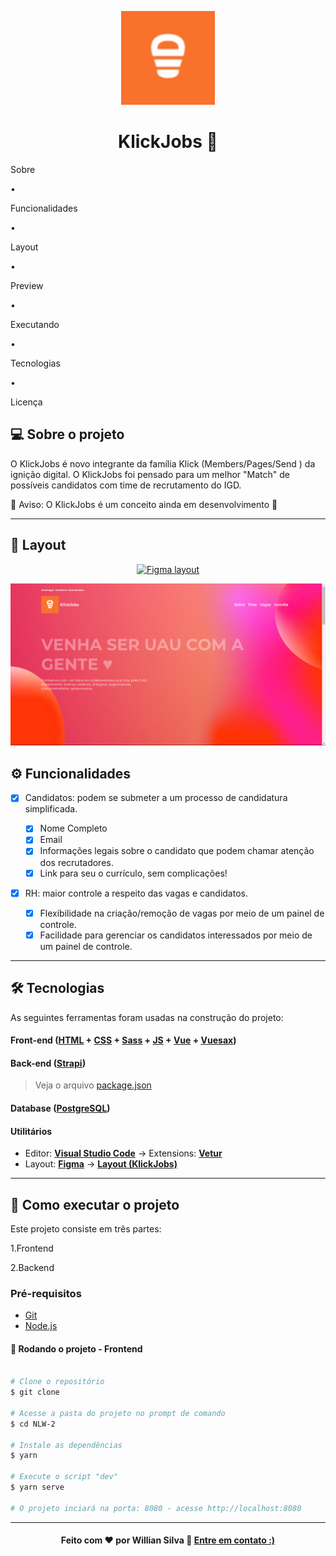 <p align="center"><a href="https://vuejs.org" target="_blank" rel="noopener noreferrer"><img width="150" src="./src/assets/images/logo.svg" alt="Ignição Digital"></a></p>
<h1 align="center"> KlickJobs 🧡</h1>

<!-- Index session-->
<p align="center">
 <p>Sobre</p> •
 <p>Funcionalidades</p> • 
 <p>Layout</p> • 
 <p>Preview</p> • 
 <p>Executando</p> • 
 <p>Tecnologias</p> • 
 <p>Licença</p>
</p>

<!--About session-->

## 💻 Sobre o projeto

O KlickJobs é novo integrante da família Klick (Members/Pages/Send ) da ignição digital. O KlickJobs foi pensado para um melhor "Match" de possíveis candidatos com time de recrutamento do IGD.

🚧 Aviso: O KlickJobs é um conceito ainda em desenvolvimento 🚧

---

<!--Layout session-->

## 🎨 Layout

<p align="center">
<a href="https://www.figma.com/file/3r6x6rYcaNr3YiRtLHnQXz/IGD-Final?node-id=0%3A1">
  <img alt="Figma layout" src="https://img.shields.io/badge/Layout%20Preview%20-Figma-%2304D361">
</a>
</p>
<p align="center"><img width="1500" src="./src/assets/images/readme.png" alt="Ignição Digital"></a></p>

## <!--Functionalities session-->

## ⚙️ Funcionalidades

- [x] Candidatos: podem se submeter a um processo de candidatura simplificada.

  - [x] Nome Completo
  - [x] Email
  - [x] Informações legais sobre o candidato que podem chamar atenção dos recrutadores.
  - [x] Link para seu o currículo, sem complicações!

- [x] RH: maior controle a respeito das vagas e candidatos.

  - [x] Flexibilidade na criação/remoção de vagas por meio de um painel de controle.
  - [x] Facilidade para gerenciar os candidatos interessados por meio de um painel de controle.

---

<!--Tecnologies session-->

## 🛠 Tecnologias

As seguintes ferramentas foram usadas na construção do projeto:

#### **Front-end** ([HTML](https://developer.mozilla.org/pt-BR/docs/Web/HTML) + [CSS](https://developer.mozilla.org/pt-BR/docs/Web/CSS) + [Sass](https://sass-lang.com/) + [JS](https://developer.mozilla.org/pt-BR/docs/Web/JavaScript) + [Vue](https://br.vuejs.org/) + [Vuesax](https://lusaxweb.github.io/vuesax/))

#### **Back-end** ([Strapi](https://strapi.io/))

> Veja o arquivo [package.json](./package.json)

#### **Database** ([PostgreSQL](https://www.postgresql.org/))

#### **Utilitários**

- Editor: **[Visual Studio Code](https://code.visualstudio.com/)** → Extensions: **[Vetur](https://marketplace.visualstudio.com/items?itemName=octref.vetur)**
- Layout: **[Figma](https://www.figma.com/)** → **[Layout (KlickJobs)](https://www.figma.com/file/3r6x6rYcaNr3YiRtLHnQXz/IGD-Final?node-id=0%3A1)**

---

<!--Running session-->

## 🚀 Como executar o projeto

Este projeto consiste em três partes:

1.Frontend

2.Backend

<!--Obs-->

### Pré-requisitos

- [Git](https://git-scm.com)
- [Node.js](https://nodejs.org/en/)

#### 🎲 Rodando o projeto - Frontend

```bash

# Clone o repositório
$ git clone

# Acesse a pasta do projeto no prompt de comando
$ cd NLW-2

# Instale as dependências
$ yarn

# Execute o script "dev"
$ yarn serve

# O projeto inciará na porta: 8080 - acesse http://localhost:8080

```

---

<!--Bottom session-->
<h4 align=center>Feito com ❤️ por Willian Silva 👋 <a href="https://www.linkedin.com/in/wiriyamu/">Entre em contato :)</a></a></h4>
